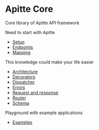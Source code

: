 # Apitte Core

Core library of Apitte API framework

Need to start with Apitte
- [Setup](index.md)
- [Endpoints](endpoints.md)
- [Mapping](mapping.md)

This knowledge could make your life easier
- [Architecture](architecture.md)
- [Decorators](decorators.md)
- [Dispatcher](dispatcher.md)
- [Errors](errors.md)
- [Request and response](request-and-response.md)
- [Router](router.md)
- [Schema](schema.md)

Playground with example applications
- [Examples](https://github.com/planette/playground)
